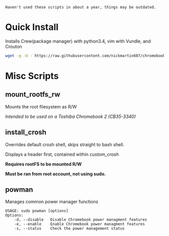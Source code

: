 ```
Haven't used these scripts in about a year, things may be outdated.
```

# Quick Install
Installs Crew(package manager) with python3.4, vim with Vundle, and Crouton
```sh
wget -q -O - https://raw.githubusercontent.com/nickmartin607/chromebookSetup/master/install | bash
```



# Misc Scripts

## mount_rootfs_rw
Mounts the root filesystem as R/W

*Intended to be used on a Toshiba Chromebook 2 (CB35-3340)*

## install_crosh
Overrides default crosh shell, skips straight to bash shell.

Displays a header first, contained within *custom_crosh*

**Requires rootFS to be mounted R/W**

**Must be ran from root account, not using sudo.**

## powman
Manages common power manager functions
```
USAGE: sudo powman [options]
Options:
    -d, --disable   Disable Chromebook power managment features
    -e, --enable    Enable Chromebook power managment features
    -s, --status    Check the power management status
```
